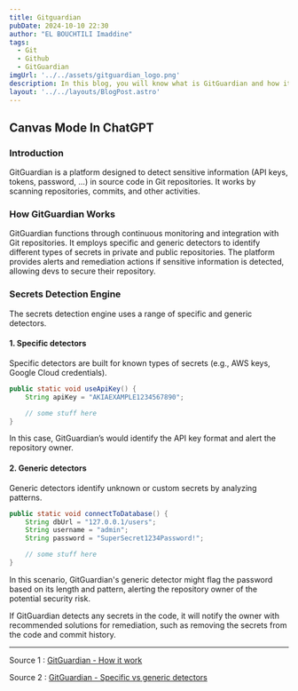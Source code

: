 ```yaml
---
title: Gitguardian
pubDate: 2024-10-10 22:30  
author: "EL BOUCHTILI Imaddine"  
tags:  
  - Git
  - Github
  - GitGuardian
imgUrl: '../../assets/gitguardian_logo.png'  
description: In this blog, you will know what is GitGuardian and how it work.  
layout: '../../layouts/BlogPost.astro'  
---
```


## Canvas Mode In ChatGPT

### Introduction

GitGuardian is a platform designed to detect sensitive information (API keys, tokens, password, ...) in source code in Git repositories. It works by scanning repositories, commits, and other activities.

### How GitGuardian Works

GitGuardian functions through continuous monitoring and integration with Git repositories. It employs specific and generic detectors to identify different types of secrets in private and public repositories. The platform provides alerts and remediation actions if sensitive information is detected, allowing devs to secure their repository.

### Secrets Detection Engine

The secrets detection engine uses a range of specific and generic detectors.

#### 1. Specific detectors

Specific detectors are built for known types of secrets (e.g., AWS keys, Google Cloud credentials).

```java
public static void useApiKey() {
    String apiKey = "AKIAEXAMPLE1234567890";

    // some stuff here
}
```

In this case, GitGuardian’s would identify the API key format and alert the repository owner.

#### 2. Generic detectors

Generic detectors identify unknown or custom secrets by analyzing patterns.

```java
public static void connectToDatabase() {
    String dbUrl = "127.0.0.1/users";
    String username = "admin";
    String password = "SuperSecret1234Password!";

    // some stuff here
}
```

In this scenario, GitGuardian's generic detector might flag the password based on its length and pattern, alerting the repository owner of the potential security risk.

If GitGuardian detects any secrets in the code, it will notify the owner with recommended solutions for remediation, such as removing the secrets from the code and commit history.

---

Source 1 : [GitGuardian - How it work](https://openai.com/index/introducing-canvas/)

Source 2 : [GitGuardian - Specific vs generic detectors](https://docs.gitguardian.com/secrets-detection/secrets-detection-engine/detectors/introduction)